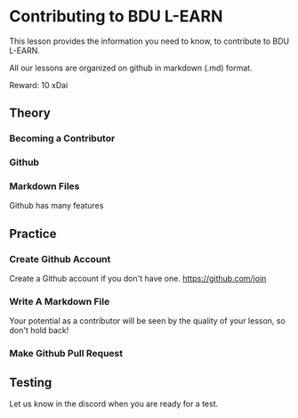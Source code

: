 # Contributing to BDU L-EARN
This lesson provides the information you need to know, to contribute to BDU L-EARN.

All our lessons are organized on github in markdown (.md) format.

Reward: 10 xDai

## Theory

### Becoming a Contributor



### Github

### Markdown Files


Github has many features

## Practice
### Create Github Account
Create a Github account if you don't have one.
https://github.com/join

### Write A Markdown File


Your potential as a contributor will be seen by the quality of your lesson, so don't hold back!


### Make Github Pull Request

## Testing
Let us know in the discord when you are ready for a test.

